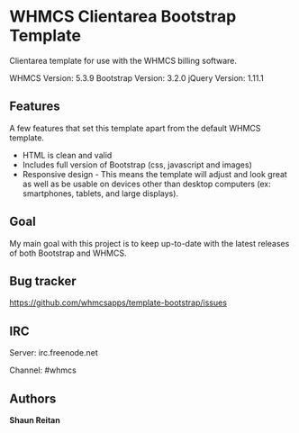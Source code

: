 WHMCS Clientarea Bootstrap Template
=============

Clientarea template for use with the WHMCS billing software.

WHMCS Version: 5.3.9
Bootstrap Version: 3.2.0
jQuery Version: 1.11.1



Features
-----------

A few features that set this template apart from the default WHMCS template.

* HTML is clean and valid
* Includes full version of Bootstrap (css, javascript and images)
* Responsive design - This means the template will adjust and look great as well as be usable on devices other than desktop computers (ex: smartphones, tablets, and large displays).



Goal
-----------

My main goal with this project is to keep up-to-date with the latest releases of both Bootstrap and WHMCS.



Bug tracker
-----------

https://github.com/whmcsapps/template-bootstrap/issues



IRC
---

Server: irc.freenode.net

Channel: #whmcs



Authors
-------

**Shaun Reitan**
